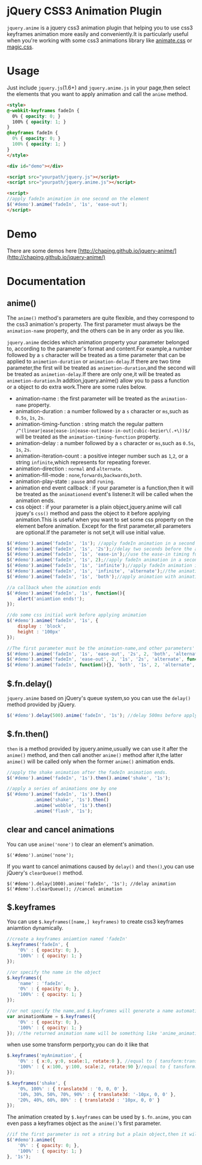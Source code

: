 # jQuery CSS3 Animation Plugin
`jquery.anime` is a jquery css3 animation plugin that helping you to use css3 keyframes animation more easily and conveniently.It is particularly useful when you're working with some css3 animations library like [animate.css](https://github.com/daneden/animate.css) or [magic.css](https://github.com/miniMAC/magic).

# Usage
Just include `jquery.js`(1.6+) and `jquery.anime.js` in your page,then select the elements that you want to apply animation and call the `anime` method.
```html
<style>
@-webkit-keyframes fadeIn {
  0% { opacity: 0; }
  100% { opacity: 1; }
}
@keyframes fadeIn {
  0% { opacity: 0; }
  100% { opacity: 1; }
}	
</style>

<div id="demo"></div>

<script src="yourpath/jquery.js"></script>
<script src="yourpath/jquery.anime.js"></script>

<script>
//apply fadeIn animation in one second on the element
$('#demo').anime('fadeIn', '1s', 'ease-out');
</script>
```
# Demo
There are some demos here [http://chaping.github.io/jquery-anime/](http://chaping.github.io/jquery-anime/)

# Documentation
## anime()

The `anime()` method's parameters are quite flexible, and they correspond to the css3 animation's property. The first parameter must always be the `animation-name` property, and the others can be in any order as you like.

`jquery.anime` decides which animation property your parameter belonged to, according to the parameter's format and content.For example,a number followed by a `s` character will be treated as a time parameter that can be applied to `animetion-duration` or `animation-delay`.If there are two time parameter,the first will be treated as `animetion-duration`,and the second will be treated as `animetion-delay`.If there are only one,it will be treated as `animetion-duration`.In addtion,jquery.anime() allow you to pass a function or a object to do extra work.There are some rules below.  

* animation-name : the first parameter will be treated as the `animation-name` property.
* animation-duration : a number followed by a `s` character or `ms`,such as `0.5s`, `1s`, `2s`.
* animation-timing-function : string match the regular pattern `/^(linear|ease|ease-in|ease-out|ease-in-out|cubic-bezier\(.+\))$/` will be treated as the `animation-timing-function` property. 
* animation-delay : a number followed by a `s` character or `ms`,such as `0.5s`, `1s`, `2s`.
* animation-iteration-count : a positive integer number such as `1`,`2`, or a string `infinite`,which represents for repeating forever.
* animation-direction : `normal` and `alternate`.
* animation-fill-mode : `none`,`forwards`,`backwards`,`both`.
* animation-play-state : `pause` and `runing`.  
* animation end event callback : if your parameter is a function,then it will be treated as the `animationend` event's listener.It will be called when the animation ends.
* css object : if your parameter is a plain object,jquery.anime will call jquey's `css()` method and pass the object to it before applying animation.This is useful when you want to set some css property on the element before animation. 
Except for the first parameter,all parameters are optional.If the parameter is not set,it will use initial value. 

```js
$('#demo').anime('fadeIn', '1s'); //apply fadeIn animation in a second
$('#demo').anime('fadeIn', '1s', '2s');//delay two seconds before the animation starts
$('#demo').anime('fadeIn', '1s', 'ease-in');//use the ease-in timing function
$('#demo').anime('fadeIn', '1s', 2);//apply fadeIn animation in a second and repeat twice
$('#demo').anime('fadeIn', '1s', 'infinite');//apply fadeIn animation in a second and repeat forever
$('#demo').anime('fadeIn', '1s', 'infinite', 'alternate');//the animation will play in reverse on all cycles
$('#demo').anime('fadeIn', '1s', 'both');//apply animation with animation-fill-mode set to both

//a callback when the aimation ends
$('#demo').anime('fadeIn', '1s', function(){
	alert('aniamtion ends!');
});

//do some css initial work before applying animation 
$('#demo').anime('fadeIn', '1s', {
	display : 'block',
	height : '100px'
});

//The first parameter must be the animation-name,and other parameters' order is not important.The all three lines codes below have the same effect.
$('#demo').anime('fadeIn', '1s', 'ease-out', '2s', 2, 'both', 'alternate', function(){});
$('#demo').anime('fadeIn', 'ease-out', 2, '1s', '2s', 'alternate', function(){}, 'both');
$('#demo').anime('fadeIn', function(){}, 'both', '1s', 2, 'alternate', '2s', 'ease-out');
```

## $.fn.delay()
`jquery.anime` based on jQuery's queue system,so you can use the `delay()` method provided by jQuery.
```js
$('#demo').delay(500).anime('fadeIn', '1s'); //delay 500ms before apply the animation
```

## $.fn.then()
`then` is a method provided by jquery.anime,usually we can use it after the `anime()` method, and then call another `anime()` method after it,the latter `anime()` will be called only when the former `anime()` animation ends.
```js
//apply the shake animation after the fadeIn animation ends.
$('#demo').anime('fadeIn', '1s').then().anime('shake', '1s');

//apply a series of animations one by one
$('#demo').anime('fadeIn', '1s').then()
          .anime('shake', '1s').then()
          .anime('wobble', '1s').then()
          .anime('flash', '1s');
``` 
## clear and cancel animations
You can use `anime('none')` to clear an element's animation.  
```
$('#demo').anime('none');
```
If you want to cancel animations caused by `delay()` and `then()`,you can use jQuery's `clearQueue()` method.
```
$('#demo').delay(1000).anime('fadeIn', '1s'); //delay animation
$('#demo').clearQueue(); //cancel animation
```

## $.keyframes
You can use `$.keyframes([name,] keyframes)` to create css3 keyframes aniamtion dynamically.
```js
//create a keyframes aniamtion named 'fadeIn' 
$.keyframes('fadeIn', {
	'0%' : { opacity: 0; },
	'100%' : { opacity: 1; }	
});

//or specify the name in the object
$.keyframes({
	'name' : 'fadeIn',
	'0%' : { opacity: 0; },
	'100%' : { opacity: 1; }	
});

//or not specify the name,and $.keyframes will generate a name automatically and return it for you.
var animationName = $.keyframes({
	'0%' : { opacity: 0; },
	'100%' : { opacity: 1; }
}); //the returned animation name will be something like 'anime_animation xx'
```

when use some transform perporty,you can do it like that 
```js
$.keyframes('myAnimation', {
	'0%' : { x:0, y:0, scale:1, rotate:0 }, //equal to { tansform:translate(0,0) scale(1) rotate(0) }
	'100%' : { x:100, y:100, scale:2, rotate:90 }//equal to { tansform:translate(100px,100px) scale(2) rotate(90deg) }
});

$.keyframes('shake', {
	'0%, 100%' : { translate3d : '0, 0, 0' },
	'10%, 30%, 50%, 70%, 90%' : { translate3d: '-10px, 0, 0' },
	'20%, 40%, 60%, 80%' : { translate3d : '10px, 0, 0' }	
});
```

The animation created by `$.keyframes` can be used by `$.fn.anime`, you can even pass a keyframes object as the `anime()`'s first parameter.
```js
//if the first parameter is not a string but a plain object,then it will be passed to $.keyframes() and return the animation name. 
$('#demo').anime({
	'0%' : { opacity: 0; },
	'100%' : { opacity: 1; }	
}, '1s');
```










